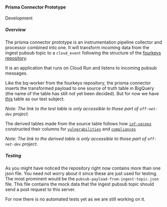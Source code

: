 #### Prisma Connector Prototype
Development
##### Overview

The prisma connector prototype is an instrumentation pipeline collector and processor combined into one. It will transform incoming data from the ingest pubsub topic to a `cloud_event` following the structure of the [fourkeys repository](https://github.com/GoogleCloudPlatform/fourkeys).

It is an application that runs on Cloud Run and listens to incoming pubsub messages.

Like the bq-worker from the fourkeys repository, the prisma connector inserts the transformed payload to one source of truth table in BigQuery (the name of the table has still not yet been decided). But for now we have [this](https://console.cloud.google.com/bigquery?referrer=search&project=off-net-dev&ws=!1m5!1m4!4m3!1soff-net-dev!2sprisma!3sevents_raw3) table as our test subject.

*Note: The link to the test table is only accessible to those part of `off-net-dev` project.*

The derived tables made from the source table follows how [`iof-secops`](https://github.com/telus/iof-secops/blob/main/applications/data-transform-and-load/lib/prisma_image_scan.py) constructed their columns for [`vulnerabilities`](https://console.cloud.google.com/bigquery?referrer=search&project=off-net-dev&ws=!1m5!1m4!4m3!1soff-net-dev!2sprisma!3sprisma-derived-vulnerabilities) and [`compliances`](https://console.cloud.google.com/bigquery?referrer=search&project=off-net-dev&ws=!1m5!1m4!4m3!1soff-net-dev!2sprisma!3sprisma-derived-compliances)

*Note: The link to the derived table is only accessible to those part of `off-net-dev` project.*

##### Testing

As you might have noticed the repository right now contains more than one json file. You need not worry about it since these are just used for testing. The most prominent would be the `pubsub-payload-from-ingest-topic.json` file. This file contains the mock data that the ingest pubsub topic should send a post request to this server.

For now there is no automated tests yet as we are still working on it.